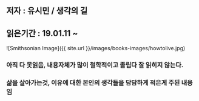 ## 저자 : 유시민 / 생각의 길

## 읽은기간 : 19.01.11 ~

![Smithsonian Image]({{ site.url }}/images/books-images/howtolive.jpg)

### 아직 다 못읽음, 내용자체가 많이 철학적이고 졸립다 잘 읽히지 않는다.
### 삶을 살아가는것, 이유에 대한 본인의 생각들을 담담하게 적은게 주된 내용임